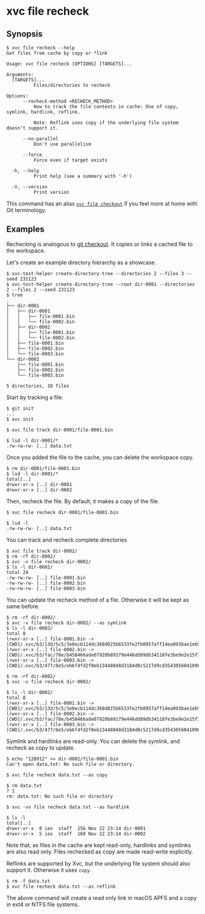 # xvc file recheck

## Synopsis

```console
$ xvc file recheck --help
Get files from cache by copy or *link

Usage: xvc file recheck [OPTIONS] [TARGETS]...

Arguments:
  [TARGETS]...
          Files/directories to recheck

Options:
      --recheck-method <RECHECK_METHOD>
          How to track the file contents in cache: One of copy, symlink, hardlink, reflink.
          
          Note: Reflink uses copy if the underlying file system doesn't support it.

      --no-parallel
          Don't use parallelism

      --force
          Force even if target exists

  -h, --help
          Print help (see a summary with '-h')

  -V, --version
          Print version

```

This command has an alias [`xvc file checkout`](/ref/xvc-file-checkout.md) if you feel more at home with Git terminology.

## Examples

Rechecking is analogous to [git checkout](https://git-scm.com/docs/git-checkout).
It copies or links a cached file to the workspace.

Let's create an example directory hierarchy as a showcase. 

```console
$ xvc-test-helper create-directory-tree --directories 2 --files 3 --seed 231123
$ xvc-test-helper create-directory-tree --root dir-0001 --directories 2 --files 2 --seed 231123
$ tree
.
├── dir-0001
│   ├── dir-0001
│   │   ├── file-0001.bin
│   │   └── file-0002.bin
│   ├── dir-0002
│   │   ├── file-0001.bin
│   │   └── file-0002.bin
│   ├── file-0001.bin
│   ├── file-0002.bin
│   └── file-0003.bin
└── dir-0002
    ├── file-0001.bin
    ├── file-0002.bin
    └── file-0003.bin

5 directories, 10 files

```

Start by tracking a file.

```console
$ git init
...
$ xvc init

$ xvc file track dir-0001/file-0001.bin

$ lsd -l dir-0001/*
.rw-rw-rw- [..] data.txt

```

Once you added the file to the cache, you can delete the workspace copy.

```console
$ rm dir-0001/file-0001.bin
$ lsd -l dir-0001/*
total[..]
drwxr-xr-x [..] dir-0001
drwxr-xr-x [..] dir-0002

```

Then, recheck the file. By default, it makes a copy of the file.

```console
$ xvc file recheck dir-0001/file-0001.bin

$ lsd -l
.rw-rw-rw- [..] data.txt

```

You can track and recheck complete directories

```console
$ xvc file track dir-0002/
$ rm -rf dir-0002/
$ xvc -v file recheck dir-0002/
$ ls -l dir-0002/
total 24
-rw-rw-rw- [..] file-0001.bin
-rw-rw-rw- [..] file-0002.bin
-rw-rw-rw- [..] file-0003.bin

```

You can update the recheck method of a file. Otherwise it will be kept as same before.

```console
$ rm -rf dir-0002/
$ xvc -v file recheck dir-0002/ --as symlink
$ ls -l dir-0002/
total 0
lrwxr-xr-x [..] file-0001.bin -> [CWD]/.xvc/b3/13d/5c5/3e0ecb114dc368d025b6533fe2fb0957aff14ea093bae1eb9c16a0fb34/0.bin
lrwxr-xr-x [..] file-0002.bin -> [CWD]/.xvc/b3/fac/78e/b458466ade07920b89179e446dd89db34118fe3be9e2e15f3bc9ec0615/0.bin
lrwxr-xr-x [..] file-0003.bin -> [CWD]/.xvc/b3/477/8e5/eb6f4fd2f0eb13448048d3184d0c5217d9cd35430560410988b7917a9c/0.bin

$ rm -rf dir-0002/
$ xvc -v file recheck dir-0002/ 

$ ls -l dir-0002/
total 0
lrwxr-xr-x [..] file-0001.bin -> [CWD]/.xvc/b3/13d/5c5/3e0ecb114dc368d025b6533fe2fb0957aff14ea093bae1eb9c16a0fb34/0.bin
lrwxr-xr-x [..] file-0002.bin -> [CWD]/.xvc/b3/fac/78e/b458466ade07920b89179e446dd89db34118fe3be9e2e15f3bc9ec0615/0.bin
lrwxr-xr-x [..] file-0003.bin -> [CWD]/.xvc/b3/477/8e5/eb6f4fd2f0eb13448048d3184d0c5217d9cd35430560410988b7917a9c/0.bin

```

Symlink and hardlinks are read-only.
You can delete the symlink, and recheck as copy to update.

```console
$ echo "120912" >> dir-0002/file-0001.bin
Can't open data.txt: No such file or directory.

$ xvc file recheck data.txt --as copy

$ rm data.txt
? 1
rm: data.txt: No such file or directory

```

```console
$ xvc -vv file recheck data.txt --as hardlink

$ ls -l
total[..]
drwxr-xr-x  8 iex  staff  256 Nov 22 23:14 dir-0001
drwxr-xr-x  5 iex  staff  160 Nov 22 23:14 dir-0002

```

Note that, as files in the cache are kept read-only, hardlinks and symlinks are also read only. Files rechecked as copy are made read-write explicitly.

Reflinks are supported by Xvc, but the underlying file system should also support it.
Otherwise it uses `copy`.

```console
$ rm -f data.txt
$ xvc file recheck data.txt --as reflink

```

The above command will create a read only link in macOS APFS and a copy in ext4 or NTFS file systems.


